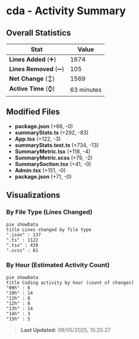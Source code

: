 # cda - Activity Summary 

## Overall Statistics

| Stat                   | Value                                                             |
| ---------------------- | ----------------------------------------------------------------- |
| **Lines Added** (➕)   | 1674                                          |
| **Lines Removed** (➖) | 105                                        |
| **Net Change** (↕)    | 1569                |
| **Active Time** (⌚)   | 63 minutes |


## Modified Files
- **package.json** (+66, -0)
- **summaryStats.ts** (+292, -83)
- **App.tsx** (+122, -3)
- **summaryStats.test.ts** (+734, -13)
- **SummaryMetric.tsx** (+118, -4)
- **SummaryMetric.scss** (+79, -2)
- **SummarySection.tsx** (+41, -0)
- **Admin.tsx** (+151, -0)
- **package.json** (+71, -0)

## Visualizations

### By File Type (Lines Changed)

```mermaid
pie showData
title Lines changed by file type
".json" : 137
".ts" : 1122
".tsx" : 439
".scss" : 81
```

### By Hour (Estimated Activity Count)

```mermaid
pie showData
title Coding activity by hour (count of changes)
"09h" : 6
"10h" : 14
"11h" : 8
"12h" : 8
"13h" : 14
"14h" : 3
"15h" : 5
```


> **Last Updated:** 09/05/2025, 15:25:27